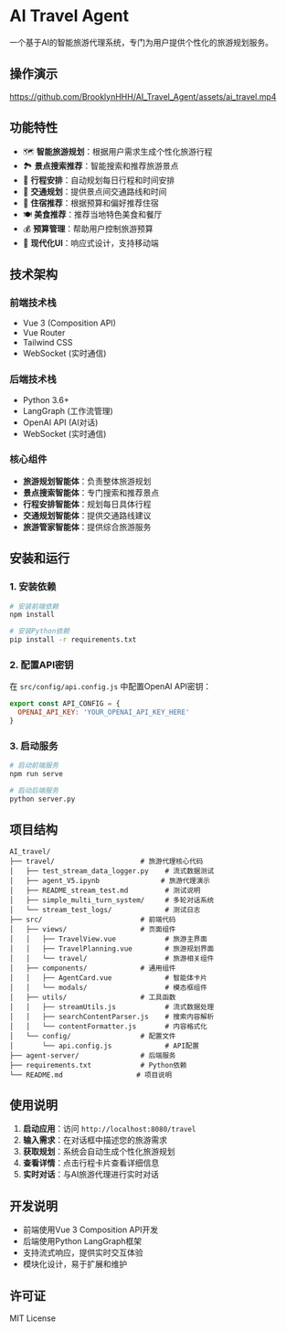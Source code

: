 # AI Travel Agent

一个基于AI的智能旅游代理系统，专门为用户提供个性化的旅游规划服务。

## 操作演示

https://github.com/BrooklynHHH/AI_Travel_Agent/assets/ai_travel.mp4

## 功能特性

- 🗺️ **智能旅游规划**：根据用户需求生成个性化旅游行程
- 🏞️ **景点搜索推荐**：智能搜索和推荐旅游景点
- 📅 **行程安排**：自动规划每日行程和时间安排
- 🚗 **交通规划**：提供景点间交通路线和时间
- 🏨 **住宿推荐**：根据预算和偏好推荐住宿
- 🍽️ **美食推荐**：推荐当地特色美食和餐厅
- 💰 **预算管理**：帮助用户控制旅游预算
- 🎨 **现代化UI**：响应式设计，支持移动端

## 技术架构

### 前端技术栈
- Vue 3 (Composition API)
- Vue Router
- Tailwind CSS
- WebSocket (实时通信)

### 后端技术栈
- Python 3.6+
- LangGraph (工作流管理)
- OpenAI API (AI对话)
- WebSocket (实时通信)

### 核心组件
- **旅游规划智能体**：负责整体旅游规划
- **景点搜索智能体**：专门搜索和推荐景点
- **行程安排智能体**：规划每日具体行程
- **交通规划智能体**：提供交通路线建议
- **旅游管家智能体**：提供综合旅游服务

## 安装和运行

### 1. 安装依赖

```bash
# 安装前端依赖
npm install

# 安装Python依赖
pip install -r requirements.txt
```

### 2. 配置API密钥

在 `src/config/api.config.js` 中配置OpenAI API密钥：

```javascript
export const API_CONFIG = {
  OPENAI_API_KEY: 'YOUR_OPENAI_API_KEY_HERE'
}
```

### 3. 启动服务

```bash
# 启动前端服务
npm run serve

# 启动后端服务
python server.py
```

## 项目结构

```
AI_travel/
├── travel/                     # 旅游代理核心代码
│   ├── test_stream_data_logger.py    # 流式数据测试
│   ├── agent_V5.ipynb               # 旅游代理演示
│   ├── README_stream_test.md         # 测试说明
│   ├── simple_multi_turn_system/     # 多轮对话系统
│   └── stream_test_logs/             # 测试日志
├── src/                        # 前端代码
│   ├── views/                  # 页面组件
│   │   ├── TravelView.vue            # 旅游主界面
│   │   ├── TravelPlanning.vue        # 旅游规划界面
│   │   └── travel/                   # 旅游相关组件
│   ├── components/             # 通用组件
│   │   ├── AgentCard.vue             # 智能体卡片
│   │   └── modals/                   # 模态框组件
│   ├── utils/                  # 工具函数
│   │   ├── streamUtils.js            # 流式数据处理
│   │   ├── searchContentParser.js    # 搜索内容解析
│   │   └── contentFormatter.js       # 内容格式化
│   └── config/                 # 配置文件
│       └── api.config.js             # API配置
├── agent-server/               # 后端服务
├── requirements.txt            # Python依赖
└── README.md                  # 项目说明
```

## 使用说明

1. **启动应用**：访问 `http://localhost:8080/travel`
2. **输入需求**：在对话框中描述您的旅游需求
3. **获取规划**：系统会自动生成个性化旅游规划
4. **查看详情**：点击行程卡片查看详细信息
5. **实时对话**：与AI旅游代理进行实时对话

## 开发说明

- 前端使用Vue 3 Composition API开发
- 后端使用Python LangGraph框架
- 支持流式响应，提供实时交互体验
- 模块化设计，易于扩展和维护

## 许可证

MIT License 